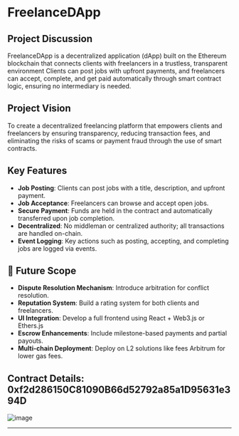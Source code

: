 # FreelanceDApp

## Project Discussion
FreelanceDApp is a decentralized application (dApp) built on the Ethereum blockchain that connects clients with freelancers in a trustless, transparent environment Clients can post jobs with upfront payments, and freelancers can accept, complete, and get paid automatically through smart contract logic, ensuring no intermediary is needed.


## Project Vision
To create a decentralized freelancing platform that empowers clients and freelancers by ensuring transparency, reducing transaction fees, and eliminating the risks of scams or payment fraud through the use of smart contracts.

## Key Features
- **Job Posting**: Clients can post jobs with a title, description, and upfront payment.
- **Job Acceptance**: Freelancers can browse and accept open jobs.
- **Secure Payment**: Funds are held in the contract and automatically transferred upon job completion.
- **Decentralized**: No middleman or centralized authority; all transactions are handled on-chain.
- **Event Logging**: Key actions such as posting, accepting, and completing jobs are logged via events.

## 🔭 Future Scope
- **Dispute Resolution Mechanism**: Introduce arbitration for conflict resolution.
- **Reputation System**: Build a rating system for both clients and freelancers.
- **UI Integration**: Develop a full frontend using React + Web3.js or Ethers.js
- **Escrow Enhancements**: Include milestone-based payments and partial payouts.
- **Multi-chain Deployment**: Deploy on L2 solutions like fees Arbitrum for lower gas fees.

## Contract Details: 0xf2d286150C81090B66d52792a85a1D95631e394D

![image](https://github.com/user-attachments/assets/fa9c8f94-f473-4f04-9ff1-6bef7059cf51)

---

















